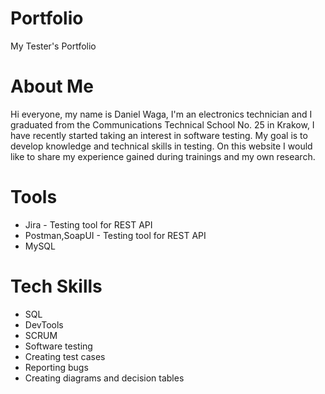 # Portfolio
My Tester's Portfolio 
# About Me
Hi everyone, my name is Daniel Waga, I'm an electronics technician and I graduated from the Communications Technical School No. 25 in Krakow, I have recently started taking an interest in software testing. My goal is to develop knowledge and technical skills in testing. On this website I would like to share my experience gained during trainings and my own research.
# Tools
* Jira - Testing tool for REST API
* Postman,SoapUI - Testing tool for REST API
* MySQL
# Tech Skills
* SQL
* DevTools
* SCRUM
* Software testing
* Creating test cases
* Reporting bugs
* Creating diagrams and decision tables

